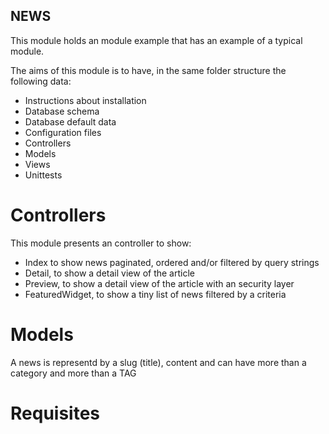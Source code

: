 NEWS
----
This module holds an module example that has an example
of a typical module. 

The aims of this module is to have, in the same folder
structure the following data:

- Instructions about installation
- Database schema
- Database default data
- Configuration files
- Controllers
- Models
- Views
- Unittests


Controllers
===========
This module presents an controller to show:

- Index to show news paginated, ordered and/or filtered by query strings
- Detail, to show a detail view of the article
- Preview, to show a detail view of the article with an security layer
- FeaturedWidget, to show a tiny list of news filtered by a criteria


Models
======
A news is representd by a slug (title), content and can have more than
a category and more than a TAG


Requisites
==========


